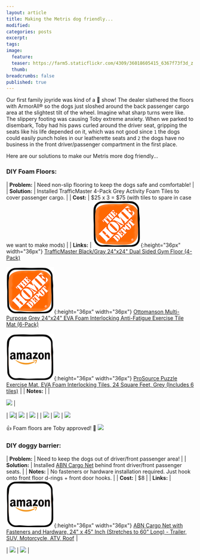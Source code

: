```yaml
---
layout: article
title: Making the Metris dog friendly...
modified:
categories: posts
excerpt:
tags:
image:
  feature:
  teaser: https://farm5.staticflickr.com/4309/36018605415_6367f73f3d_z.jpg
  thumb:
breadcrumbs: false
published: true
---
```


Our first family joyride was kind of a :poop: show! The dealer slathered the floors with ArmorAll® so the dogs just sloshed around the back passenger cargo area at the slightest tilt of the wheel. Imagine what sharp turns were like. The slippery footing was causing Toby extreme anxiety.  When we parked to disembark, Toby had his paws curled around the driver seat, gripping the seats like his life depended on it, which was not good since `1` the dogs could easily punch holes in our leatherette seats and `2` the dogs have no business in the front driver/passenger compartment in the first place.

Here are our solutions to make our Metris more dog friendly...

### DIY Foam Floors:

| **Problem:** | Need non-slip flooring to keep the dogs safe and comfortable! |
| **Solution:** | Installed TrafficMaster 4-Pack Grey Activity Foam Tiles to cover passenger cargo. |
| **Cost:** | $25 x 3 = $75 (with tiles to spare in case we want to make mods) |
| **Links:** | ![](/images/icons/homedepot.png){:height="36px" width="36px"} <a href="http://www.homedepot.com/p/TrafficMASTER-Black-Gray-24-in-x-24-in-x-0-47-in-Dual-Sided-Gym-Floor-4-Pack-24120HDUS/301152506">TrafficMaster Black/Gray 24"x24" Dual Sided Gym Floor (4-Pack)</a><br><br>![](/images/icons/homedepot.png){:height="36px" width="36px"} <a href="http://www.homedepot.com/p/Ottomanson-Multi-Purpose-Grey-24-in-x-24-in-EVA-Foam-Interlocking-Anti-Fatigue-Exercise-Tile-Mat-6-Pack-EFM-24-Grey/302692941">Ottomanson Multi-Purpose Grey 24"x24" EVA Foam Interlocking Anti-Fatigue Exercise Tile Mat (6-Pack)</a><br><br> ![](/images/icons/amazon.png){:height="36px" width="36px"} <a target="_blank" href="https://www.amazon.com/gp/product/B00K2TWXD6/ref=as_li_tl?ie=UTF8&camp=1789&creative=9325&creativeASIN=B00K2TWXD6&linkCode=as2&tag=mightymetris-20&linkId=6684cec0170cfd85f9d3592475f069fa">ProSource Puzzle Exercise Mat, EVA Foam Interlocking Tiles, 24 Square Feet, Grey (Includes 6 tiles)</a><img src="//ir-na.amazon-adsystem.com/e/ir?t=mightymetris-20&l=am2&o=1&a=B00K2TWXD6" width="1" height="1" border="0" alt="" style="border:none !important; margin:0px !important;" /> |
| **Notes:** | |

[![](https://farm5.staticflickr.com/4305/35847418232_9b0cf0b128_z.jpg)](https://farm5.staticflickr.com/4305/35847418232_9b0cf0b128_z.jpg) |

| [![](https://farm5.staticflickr.com/4330/35977080366_fd54188bae_z.jpg)](https://farm5.staticflickr.com/4330/35977080366_fd54188bae_z.jpg)| [![](https://farm5.staticflickr.com/4324/35847322742_09ee9f2bb2_z.jpg)](https://farm5.staticflickr.com/4324/35847322742_09ee9f2bb2_z.jpg) | [![](https://farm5.staticflickr.com/4308/35629228920_b3c0967dbb_z.jpg)](https://farm5.staticflickr.com/4308/35629228920_b3c0967dbb_z.jpg) |
| [![](https://farm5.staticflickr.com/4301/35976907036_904ea6a37d_z.jpg)](https://farm5.staticflickr.com/4301/35976907036_904ea6a37d_z.jpg) | [![](https://farm5.staticflickr.com/4309/35178880504_baa48093e8_z.jpg)](https://farm5.staticflickr.com/4309/35178880504_baa48093e8_z.jpg) | [![](https://farm5.staticflickr.com/4306/35847362732_9251c90358_z.jpg)](https://farm5.staticflickr.com/4306/35847362732_9251c90358_z.jpg)

:thumbsup: Foam floors are Toby approved! :paw_prints:
[![](https://farm5.staticflickr.com/4321/35629041760_1827318617_z.jpg)](https://farm5.staticflickr.com/4321/35629041760_1827318617_z.jpg)

### DIY doggy barrier:

| **Problem:** | Need to keep the dogs out of driver/front passenger area! |
| **Solution:** | Installed <a target="_blank" href="https://www.amazon.com/gp/product/B01IIPP3M8/ref=as_li_tl?ie=UTF8&camp=1789&creative=9325&creativeASIN=B01IIPP3M8&linkCode=as2&tag=mightymetris-20&linkId=88ce0258a6033b81abca36fe7e18022b">ABN Cargo Net</a> behind front driver/front passenger seats. |
| **Notes:** | No fasteners or hardware installation required.  Just hook onto front floor d-rings + front door hooks. |
| **Cost:** | $8 |
| **Links:** | ![](/images/icons/amazon.png){:height="36px" width="36px"} <a target="_blank" href="https://www.amazon.com/gp/product/B01IIPP3M8/ref=as_li_tl?ie=UTF8&camp=1789&creative=9325&creativeASIN=B01IIPP3M8&linkCode=as2&tag=mightymetris-20&linkId=88ce0258a6033b81abca36fe7e18022b">ABN Cargo Net with Fasteners and Hardware, 24" x 45" Inch (Stretches to 60" Long) - Trailer, SUV, Motorcycle, ATV, Roof</a><img src="//ir-na.amazon-adsystem.com/e/ir?t=mightymetris-20&l=am2&o=1&a=B01IIPP3M8" width="1" height="1" border="0" alt="" style="border:none !important; margin:0px !important;" /> |

| [![](https://farm5.staticflickr.com/4299/35976981286_60fc6daae4_z.jpg)](https://farm5.staticflickr.com/4299/35976981286_60fc6daae4_z.jpg) | [![](https://farm5.staticflickr.com/4309/36018605415_6367f73f3d_z.jpg)](https://farm5.staticflickr.com/4309/36018605415_6367f73f3d_z.jpg) |
